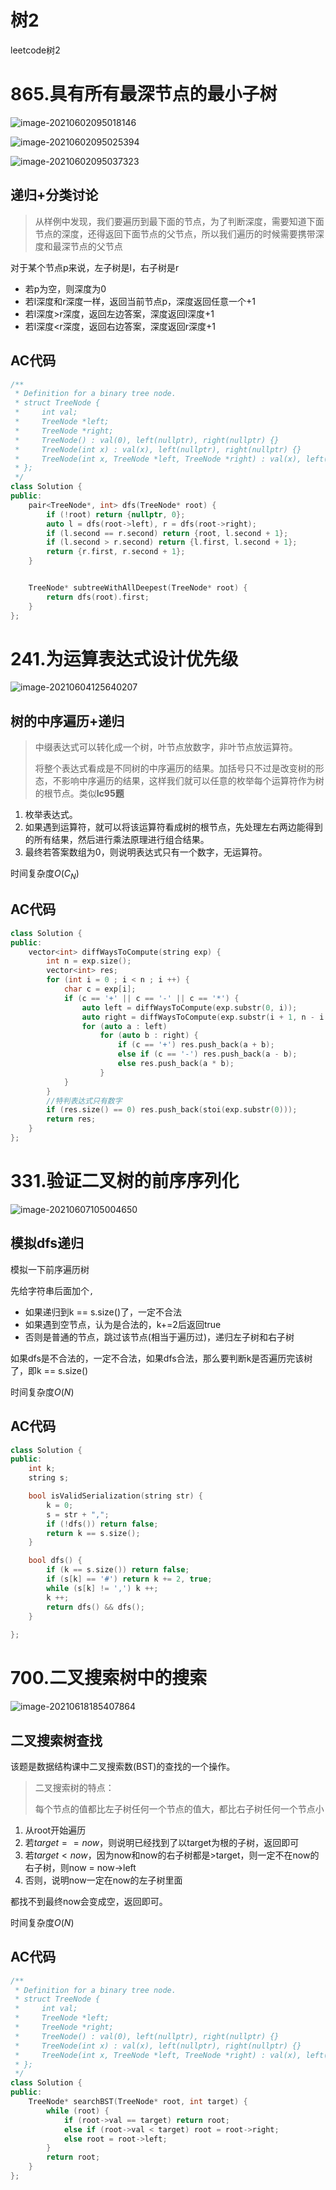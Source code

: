 # 树2

leetcode树2

# 865.具有所有最深节点的最小子树

![image-20210602095018146](https://gitee.com/xddadd/cloud-image/raw/master/image-20210602095018146.png)

![image-20210602095025394](https://gitee.com/xddadd/cloud-image/raw/master/image-20210602095025394.png)

![image-20210602095037323](https://gitee.com/xddadd/cloud-image/raw/master/image-20210602095037323.png)

## 递归+分类讨论

> 从样例中发现，我们要遍历到最下面的节点，为了判断深度，需要知道下面节点的深度，还得返回下面节点的父节点，所以我们遍历的时候需要携带深度和最深节点的父节点

对于某个节点p来说，左子树是l，右子树是r

- 若p为空，则深度为0
- 若l深度和r深度一样，返回当前节点p，深度返回任意一个+1
- 若l深度>r深度，返回左边答案，深度返回l深度+1
- 若l深度<r深度，返回右边答案，深度返回r深度+1

## AC代码

```cpp
/**
 * Definition for a binary tree node.
 * struct TreeNode {
 *     int val;
 *     TreeNode *left;
 *     TreeNode *right;
 *     TreeNode() : val(0), left(nullptr), right(nullptr) {}
 *     TreeNode(int x) : val(x), left(nullptr), right(nullptr) {}
 *     TreeNode(int x, TreeNode *left, TreeNode *right) : val(x), left(left), right(right) {}
 * };
 */
class Solution {
public:
    pair<TreeNode*, int> dfs(TreeNode* root) {
        if (!root) return {nullptr, 0};
        auto l = dfs(root->left), r = dfs(root->right);
        if (l.second == r.second) return {root, l.second + 1};
        if (l.second > r.second) return {l.first, l.second + 1};
        return {r.first, r.second + 1};
    }


    TreeNode* subtreeWithAllDeepest(TreeNode* root) {
        return dfs(root).first;
    }
};
```

# 241.为运算表达式设计优先级

![image-20210604125640207](https://gitee.com/xddadd/cloud-image/raw/master/image-20210604125640207.png)

## 树的中序遍历+递归

> 中缀表达式可以转化成一个树，叶节点放数字，非叶节点放运算符。
>
> 将整个表达式看成是不同树的中序遍历的结果。加括号只不过是改变树的形态，不影响中序遍历的结果，这样我们就可以任意的枚举每个运算符作为树的根节点。类似**lc95题**

1. 枚举表达式。
2. 如果遇到运算符，就可以将该运算符看成树的根节点，先处理左右两边能得到的所有结果，然后进行乘法原理进行组合结果。
3. 最终若答案数组为0，则说明表达式只有一个数字，无运算符。

时间复杂度$O(C_N)$

## AC代码

```cpp
class Solution {
public:
    vector<int> diffWaysToCompute(string exp) {
        int n = exp.size();
        vector<int> res;
        for (int i = 0 ; i < n ; i ++) {
            char c = exp[i];
            if (c == '+' || c == '-' || c == '*') {
                auto left = diffWaysToCompute(exp.substr(0, i));
                auto right = diffWaysToCompute(exp.substr(i + 1, n - i - 1));
                for (auto a : left) 
                    for (auto b : right) {
                        if (c == '+') res.push_back(a + b);
                        else if (c == '-') res.push_back(a - b);
                        else res.push_back(a * b);
                    }
            }
        }
        //特判表达式只有数字
        if (res.size() == 0) res.push_back(stoi(exp.substr(0)));
        return res;
    }
};
```

# 331.验证二叉树的前序序列化

![image-20210607105004650](https://gitee.com/xddadd/cloud-image/raw/master/image-20210607105004650.png)

## 模拟dfs递归

模拟一下前序遍历树

先给字符串后面加个`,`

- 如果递归到k == s.size()了，一定不合法
- 如果遇到空节点，认为是合法的，k+=2后返回true
- 否则是普通的节点，跳过该节点(相当于遍历过)，递归左子树和右子树

如果dfs是不合法的，一定不合法，如果dfs合法，那么要判断k是否遍历完该树了，即k == s.size()

时间复杂度$O(N)$

## AC代码

```cpp
class Solution {
public:
    int k;
    string s;

    bool isValidSerialization(string str) {
        k = 0;
        s = str + ",";
        if (!dfs()) return false;
        return k == s.size();
    }

    bool dfs() {
        if (k == s.size()) return false;
        if (s[k] == '#') return k += 2, true;
        while (s[k] != ',') k ++;
        k ++;
        return dfs() && dfs();
    }
    
};
```

# 700.二叉搜索树中的搜索

![image-20210618185407864](https://gitee.com/xddadd/cloud-image/raw/master/image-20210618185407864.png)

## 二叉搜索树查找

该题是数据结构课中二叉搜索数(BST)的查找的一个操作。

> 二叉搜索树的特点：
>
> 每个节点的值都比左子树任何一个节点的值大，都比右子树任何一个节点小

1. 从root开始遍历
2. 若$target == now$，则说明已经找到了以target为根的子树，返回即可
3. 若$target<now$，因为now和now的右子树都是>target，则一定不在now的右子树，则now = now->left
4. 否则，说明now一定在now的左子树里面

都找不到最终now会变成空，返回即可。

时间复杂度$O(N)$

## AC代码

```cpp
/**
 * Definition for a binary tree node.
 * struct TreeNode {
 *     int val;
 *     TreeNode *left;
 *     TreeNode *right;
 *     TreeNode() : val(0), left(nullptr), right(nullptr) {}
 *     TreeNode(int x) : val(x), left(nullptr), right(nullptr) {}
 *     TreeNode(int x, TreeNode *left, TreeNode *right) : val(x), left(left), right(right) {}
 * };
 */
class Solution {
public:
    TreeNode* searchBST(TreeNode* root, int target) {
        while (root) {
            if (root->val == target) return root;
            else if (root->val < target) root = root->right;
            else root = root->left;
        }
        return root;
    }
};
```

